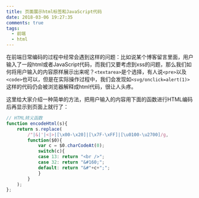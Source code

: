 ```yaml
---
title: 页面展示html标签和JavaScript代码
date: 2018-03-06 19:27:35
comments: true
tags: 
  - 前端
  - html
---
```


在前端日常编码的过程中经常会遇到这样的问题：比如说某个博客留言里面，用户输入了一段html或者JavaScript代码，而我们又要考虑到xss的问题，那么我们如何将用户输入的内容原样展示出来呢？`<textarea>`是个选择，有人说`<pre>`以及`<code>`也可以，但是在实际操作过程中，我们会发现如`<svg/onclick=alert(1)>`这样的代码仍会被浏览器解释成html代码，很让人头疼。

这里给大家介绍一种简单的方法，把用户输入的内容用下面的函数进行HTML编码后再显示到页面上就行了：

```javascript
// HTML转义函数
function encodeHtml(s){
    return s.replace(
        /"|&|'|<|>|[\x00-\x20]|[\x7F-\xFF]|[\u0100-\u2700]/g,
        function($0){
            var c = $0.charCodeAt(0);
            switch(c){
            case 13: return "<br />";
            case 32: return "&#160;";
            default: return "&#"+c+";";
            }
        }
    );
};
```